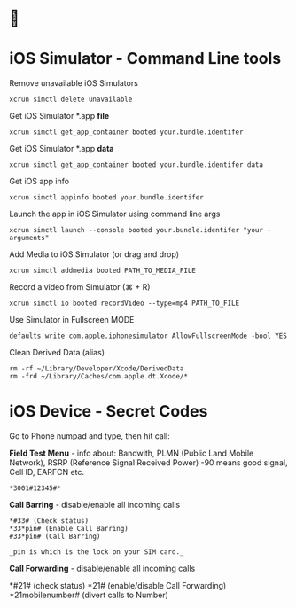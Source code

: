 #  
# iOS Simulator - Command Line tools

Remove unavailable iOS Simulators

```
xcrun simctl delete unavailable
```

Get iOS Simulator *.app **file** 

```
xcrun simctl get_app_container booted your.bundle.identifer
```
Get iOS Simulator *.app **data**
```
xcrun simctl get_app_container booted your.bundle.identifer data
```

Get iOS app info 

```
xcrun simctl appinfo booted your.bundle.identifer
```

Launch the app in iOS Simulator using command line args

```
xcrun simctl launch --console booted your.bundle.identifer "your -arguments"
```

Add Media to iOS Simulator (or drag and drop)

```
xcrun simctl addmedia booted PATH_TO_MEDIA_FILE
```

Record a video from Simulator (⌘ + R)

```
xcrun simctl io booted recordVideo --type=mp4 PATH_TO_FILE
```
Use Simulator in Fullscreen MODE

```
defaults write com.apple.iphonesimulator AllowFullscreenMode -bool YES
```

Clean Derived Data (alias)

```
rm -rf ~/Library/Developer/Xcode/DerivedData
rm -frd ~/Library/Caches/com.apple.dt.Xcode/*
```

# iOS Device - Secret Codes

Go to Phone numpad and type, then hit call:


**Field Test Menu** - info about: Bandwith, PLMN (Public Land Mobile Network), RSRP (Reference Signal Received Power) -90 means good signal, Cell ID, EARFCN etc.
```
*3001#12345#* 
```

**Call Barring** - disable/enable all incoming calls 

```
*#33# (Check status) 
*33*pin# (Enable Call Barring)
#33*pin# (Call Barring)

_pin is which is the lock on your SIM card._
```

**Call Forwarding** - disable/enable all incoming calls 

*#21# (check status)
*21# (enable/disable Call Forwarding)
*21mobilenumber# (divert calls to Number)
